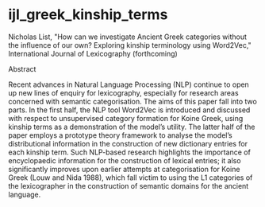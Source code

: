# ijl_greek_kinship_terms
Nicholas List, "How can we investigate Ancient Greek categories without the influence of our own? Exploring kinship terminology using Word2Vec," International Journal of Lexicography (forthcoming)

Abstract

Recent advances in Natural Language Processing (NLP) continue to open up new lines of enquiry for lexicography, especially for research areas concerned with semantic categorisation. The aims of this paper fall into two parts. In the first half, the NLP tool Word2Vec is introduced and discussed with respect to unsupervised category formation for Koine Greek, using kinship terms as a demonstration of the model’s utility. The latter half of the paper employs a prototype theory framework to analyse the model’s distributional information in the construction of new dictionary entries for each kinship term. Such NLP-based research highlights the importance of encyclopaedic information for the construction of lexical entries; it also significantly improves upon earlier attempts at categorisation for Koine Greek (Louw and Nida 1988), which fall victim to using the L1 categories of the lexicographer in the construction of semantic domains for the ancient language.

